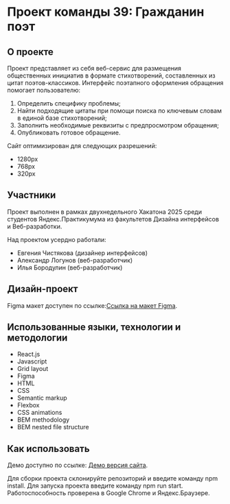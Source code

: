 # Проект команды 39: Гражданин поэт

## О проекте

Проект представляет из себя веб-сервис для размещения общественных инициатив в формате стихотворений, составленных из цитат поэтов-классиков.
Интерфейс поэтапного оформления обращения помогает пользователю:

1. Определить специфику проблемы;
2. Найти подходящие цитаты при помощи поиска по ключевым словам в единой базе стихотворений;
3. Заполнить необходимые реквизиты с предпросмотром обращения;
4. Опубликовать готовое обращение.

Сайт оптимизирован для следующих разрешений:

- 1280px
- 768px
- 320px

## Участники

Проект выполнен в рамках двухнедельного Хакатона 2025 среди студентов Яндекс.Практикумума из факультетов Дизайна интерфейсов и Веб-разработки.

Над проектом усердно работали:

- Евгения Чистякова (дизайнер интерфейсов)
- Александр Логунов (веб-разработчик)
- Илья Бородулин (веб-разработчик)

## Дизайн-проект

Figma макет доступен по ссылке:[Ссылка на мaкет Figma](https://www.figma.com/file/OHmM1lMwTO7RdnehnsgdPx/%D0%93%D1%80%D0%B0%D0%B6%D0%B4%D0%B0%D0%BD%D0%B8%D0%BD-%D0%BF%D0%BE%D1%8D%D1%82-UI-20-12-20).

## Использованные языки, технологии и методологии

- React.js
- Javascript
- Grid layout
- Figma
- HTML
- CSS
- Semantic markup
- Flexbox
- CSS animations
- BEM methodology
- BEM nested file structure

## Как использовать

Демо доступно по ссылке: [Демо версия сайта](https://apl-by.github.io/sitizen-poet/).

Для сборки проекта склонируйте репозиторий и введите команду npm install. Для запуска проекта введите команду npm run start.
Работоспособность проверена в Google Chrome и Яндекс.Браузере.
